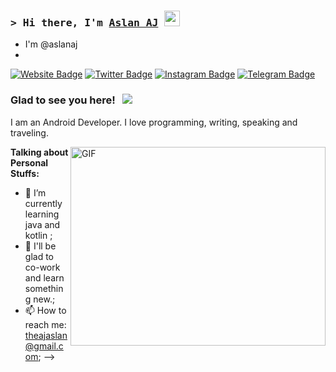 ### <samp>&gt; Hi there, I'm <a href="https://aslanaj.com/" target="_blank">Aslan AJ</a> <img src="https://media.giphy.com/media/hvRJCLFzcasrR4ia7z/giphy.gif" width="25"> </samp>
- I'm @aslanaj
-
[![Website Badge](https://img.shields.io/badge/Website-3b5998?style=flat-square&logo=google-chrome&logoColor=white)](https://aslanaj.com/)
[![Twitter Badge](https://img.shields.io/badge/-Twitter-00acee?style=flat-square&logo=Twitter&logoColor=white)](https://twitter.com/Aslan_aj?t=ZDyrl6edboToL3KxPutC0w&s=09)
[![Instagram Badge](https://img.shields.io/badge/-Instagram-e4405f?style=flat-square&logo=Instagram&logoColor=white)](https://www.instagram.com/aslan__a)
[![Telegram Badge](https://img.shields.io/badge/-Telegram-0088cc?style=flat-square&logo=Telegram&logoColor=white)](https://t.me/aslan_aj)

### Glad to see you here! &nbsp; ![](https://visitor-badge.glitch.me/badge?page_id=aslanaj)

I am an Android Developer. I love programming, writing, speaking and traveling.

<img align="right" alt="GIF" src="https://github.com/aslanaj/aslanaj/blob/main/assets/coding.gif?raw=true" width="408" height="318" />
  
**Talking about Personal Stuffs:**

- 🌱 I’m currently learning java and kotlin ;
- 👯 I'll be glad to co-work and learn something new.;
- 📫 How to reach me: theajaslan@gmail.com;
-->
